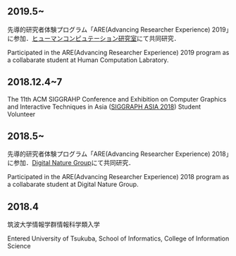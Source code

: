 ## 2019.5~
先導的研究者体験プログラム「ARE(Advancing Researcher Experience) 2019」に参加．[ヒューマンコンピュテーション研究室](http://hcomp.cs.tsukuba.ac.jp)にて共同研究．

Participated in the ARE(Advancing Researcher Experience) 2019 program as a collabarate student at Human Computation Labratory.

## 2018.12.4~7
The 11th ACM SIGGRAHP Conference and Exhibition on Computer Graphics and Interactive Techniques in Asia ([SIGGRAPH ASIA 2018](https://sa2018.siggraph.org/jp/))  Student Volunteer

## 2018.5~
先導的研究者体験プログラム「ARE(Advancing Researcher Experience) 2018」に参加．[Digital Nature Group](https://digitalnature.slis.tsukuba.ac.jp)にて共同研究．

Participated in the ARE(Advancing Researcher Experience) 2018 program as a collabarate student at Digital Nature Group.


## 2018.4 
筑波大学情報学群情報科学類入学

Entered University of Tsukuba, School of Informatics, College of Information Science
